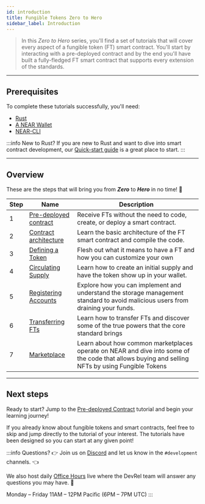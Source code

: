```yaml
---
id: introduction
title: Fungible Tokens Zero to Hero
sidebar_label: Introduction
---
```


> In this _Zero to Hero_ series, you'll find a set of tutorials that will cover every aspect of a fungible token (FT) smart contract.
> You'll start by interacting with a pre-deployed contract and by the end you'll have built a fully-fledged FT smart contract that supports every extension of the standards.

---

## Prerequisites

To complete these tutorials successfully, you'll need:

- [Rust](/develop/prerequisites)
- [A NEAR Wallet](https://wiki.near.org/getting-started/creating-a-near-wallet)
- [NEAR-CLI](/tools/near-cli#setup)

:::info New to Rust?
If you are new to Rust and want to dive into smart contract development, our [Quick-start guide](/develop/quickstart-guide) is a great place to start.
:::

---

## Overview

These are the steps that will bring you from **_Zero_** to **_Hero_** in no time! 💪

| Step | Name                                                                         | Description                                                                          |
| ---- | ---------------------------------------------------------------------------- | ------------------------------------------------------------------------------------ |
| 1    | [Pre-deployed contract](/tutorials/fts/predeployed-contract) | Receive FTs without the need to code, create, or deploy a smart contract.            |
| 2    | [Contract architecture](/tutorials/fts/skeleton)             | Learn the basic architecture of the FT smart contract and compile the code.             |
| 3    | [Defining a Token](/tutorials/fts/minting)                            | Flesh out what it means to have a FT and how you can customize your own          |
| 4    | [Circulating Supply](/tutorials/fts/upgrade-contract)        | Learn how to create an initial supply and have the token show up in your wallet.                          |
| 5    | [Registering Accounts](/tutorials/fts/enumeration)                    | Explore how you can implement and understand the storage management standard to avoid malicious users from draining your funds.  |
| 6    | [Transferring FTs](/tutorials/fts/core)                                  | Learn how to transfer FTs and discover some of the true powers that the core standard brings          |
| 7    | [Marketplace](/tutorials/fts/marketplace)                            | Learn about how common marketplaces operate on NEAR and dive into some of the code that allows buying and selling NFTs by using Fungible Tokens |

<!--
1. [Events](/tutorials/fts/events): in this tutorial you'll explore the events extension, allowing the contract to react on certain events.
1. [Marketplace](/tutorials/fts/marketplace): in the last tutorial you'll be exploring some key aspects of the marketplace contract.
-->

---

## Next steps

Ready to start? Jump to the [Pre-deployed Contract](/tutorials/fts/predeployed-contract) tutorial and begin your learning journey!

If you already know about fungible tokens and smart contracts, feel free to skip and jump directly to the tutorial of your interest. The tutorials have been designed so you can start at any given point!

:::info Questions?
👉  Join us on [Discord](https://near.chat/) and let us know in the `#development` channels. 👈

We also host daily [Office Hours](https://near.org/office-hours/) live where the DevRel team will answer any questions you may have. 🤔

Monday – Friday 11AM – 12PM Pacific (6PM – 7PM UTC)
:::
